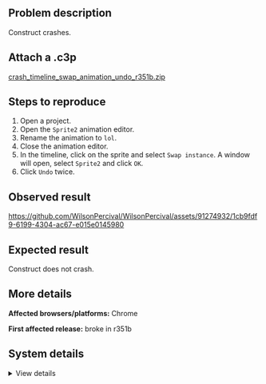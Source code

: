 ## Problem description

Construct crashes.

## Attach a .c3p

[crash_timeline_swap_animation_undo_r351b.zip](https://github.com/WilsonPercival/WilsonPercival/files/12209415/crash_timeline_swap_animation_undo_r351b.zip)

## Steps to reproduce

1. Open a project.
2. Open the `Sprite2` animation editor.
3. Rename the animation to `lol`.
4. Close the animation editor.
5. In the timeline, click on the sprite and select `Swap instance`. A window will open, select `Sprite2` and click `OK`.
6. Click `Undo` twice.

## Observed result

https://github.com/WilsonPercival/WilsonPercival/assets/91274932/1cb9fdf9-6199-4304-ac67-e015e0145980

## Expected result

Construct does not crash.

## More details



**Affected browsers/platforms:** Chrome

**First affected release:** broke in r351b

## System details

<details><summary>View details</summary>

Error report information
Type: unhandled rejection
Reason: Error: Cannot read properties of null (reading 'pg') @ TypeError: Cannot read properties of null (reading 'pg') at Array.LGb (https://editor.construct.net/r351/components/bars/timelineBar/timelineBar.js:288:185) at d.dispatchEvent (https://editor.construct.net/r351/main.js:1257:42) at d.YFc (https://editor.construct.net/r351/projectResources.js:812:478) at d.kc (https://editor.construct.net/r351/projectResources.js:809:353) at uHb (https://editor.construct.net/r351/plugins/allEditorPlugins.js:24:144) at Array.lfb (https://editor.construct.net/r351/plugins/allEditorPlugins.js:262:419) at window.Ijb.dispatchEvent (https://editor.construct.net/r351/main.js:1257:42) at window.Ijb.Kr (https://editor.construct.net/r351/main.js:2944:87) at d.ib (https://editor.construct.net/r351/projectResources.js:761:292) at OZa.Xq.mf (https://editor.construct.net/r351/projectResources.js:1913:276)
Stack: TypeError: Cannot read properties of null (reading 'pg') at Array.LGb (https://editor.construct.net/r351/components/bars/timelineBar/timelineBar.js:288:185) at d.dispatchEvent (https://editor.construct.net/r351/main.js:1257:42) at d.YFc (https://editor.construct.net/r351/projectResources.js:812:478) at d.kc (https://editor.construct.net/r351/projectResources.js:809:353) at uHb (https://editor.construct.net/r351/plugins/allEditorPlugins.js:24:144) at Array.lfb (https://editor.construct.net/r351/plugins/allEditorPlugins.js:262:419) at window.Ijb.dispatchEvent (https://editor.construct.net/r351/main.js:1257:42) at window.Ijb.Kr (https://editor.construct.net/r351/main.js:2944:87) at d.ib (https://editor.construct.net/r351/projectResources.js:761:292) at OZa.Xq.mf (https://editor.construct.net/r351/projectResources.js:1913:276)
Construct version: r351
URL: https://editor.construct.net/r351/
Date: Sun Jul 30 2023 17:08:10 GMT+0300 (Восточная Европа, летнее время)
Uptime: 79 s

Platform information
Product: Construct 3 r351 (beta)
Browser: Chrome 115.0.5790.110
Browser engine: Chromium
Context: browser
Operating system: Windows 11
Device type: desktop
Device pixel ratio: 1.5
Logical CPU cores: 16
Approx. device memory: 8 GB
User agent: Mozilla/5.0 (Windows NT 10.0; Win64; x64) AppleWebKit/537.36 (KHTML, like Gecko) Chrome/115.0.0.0 Safari/537.36
Language setting: en-US

WebGL information
Version string: WebGL 2.0 (OpenGL ES 3.0 Chromium)
Numeric version: 2
Supports NPOT textures: yes
Supports GPU profiling: no
Supports highp precision: yes
Vendor: Google Inc. (AMD)
Renderer: ANGLE (AMD, AMD Radeon(TM) Graphics Direct3D11 vs_5_0 ps_5_0, D3D11)
Major performance caveat: no
Maximum texture size: 16384
Point size range: 1 to 1024
Extensions: EXT_color_buffer_float, EXT_color_buffer_half_float, EXT_disjoint_timer_query_webgl2, EXT_float_blend, EXT_texture_compression_bptc, EXT_texture_compression_rgtc, EXT_texture_filter_anisotropic, EXT_texture_norm16, KHR_parallel_shader_compile, OES_draw_buffers_indexed, OES_texture_float_linear, OVR_multiview2, WEBGL_compressed_texture_s3tc, WEBGL_compressed_texture_s3tc_srgb, WEBGL_debug_renderer_info, WEBGL_debug_shaders, WEBGL_lose_context, WEBGL_multi_draw, WEBGL_provoking_vertex

</details>

